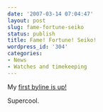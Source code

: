 ```yaml
---
date: '2007-03-14 07:04:47'
layout: post
slug: fame-fortune-seiko
status: publish
title: Fame! Fortune! Seiko!
wordpress_id: '304'
categories:
- News
- Watches and timekeeping
---
```



My [first byline is up!](http://www.watchreport.com/2007/03/the_new_seiko_p.html)

Supercool.
